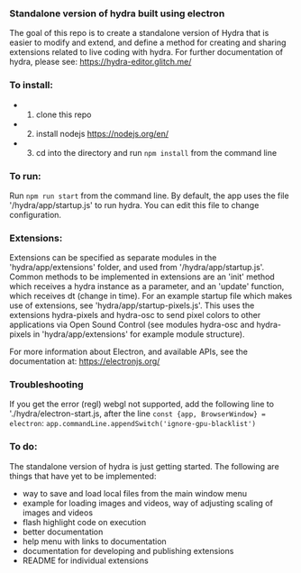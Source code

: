 ### Standalone version of hydra built using electron

The goal of this repo is to create a standalone version of Hydra that is easier to modify and extend, and define a method for creating and sharing extensions related to live coding with hydra. For further documentation of hydra, please see: https://hydra-editor.glitch.me/

### To install:
- 1. clone this repo
- 2. install nodejs https://nodejs.org/en/
- 3. cd into the directory and run `npm install` from the command line

### To run:
Run `npm run start` from the command line. By default, the app uses the file '/hydra/app/startup.js' to run hydra. You can edit this file to change configuration.

### Extensions:
Extensions can be specified as separate modules in the 'hydra/app/extensions' folder, and used from '/hydra/app/startup.js'.
Common methods to be implemented in extensions are an 'init' method which receives a hydra instance as a parameter, and an 'update' function, which receives dt (change in time). For an example startup file which makes use of extensions, see 'hydra/app/startup-pixels.js'. This uses the extensions hydra-pixels and hydra-osc to send pixel colors to other applications via Open Sound Control (see modules hydra-osc and hydra-pixels in 'hydra/app/extensions' for example module structure).

For more information about Electron, and available APIs, see the documentation at: https://electronjs.org/

### Troubleshooting
If you get the error (regl) webgl not supported, add the following line to './hydra/electron-start.js, after the line
`const {app, BrowserWindow} = electron`:
`app.commandLine.appendSwitch('ignore-gpu-blacklist')`


### To do:
The standalone version of hydra is just getting started. The following are things that have yet to be implemented:
- way to save and load local files from the main window menu
- example for loading images and videos, way of adjusting scaling of images and videos
- flash highlight code on execution
- better documentation
- help menu with links to documentation
- documentation for developing and publishing extensions
- README for individual extensions
